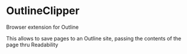 # OutlineClipper

Browser extension for Outline

This allows to save pages to an Outline site, passing the contents of the page thru Readability

